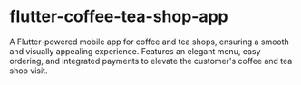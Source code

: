# flutter-coffee-tea-shop-app
A Flutter-powered mobile app for coffee and tea shops, ensuring a smooth and visually appealing experience. Features an elegant menu, easy ordering, and integrated payments to elevate the customer's coffee and tea shop visit.
